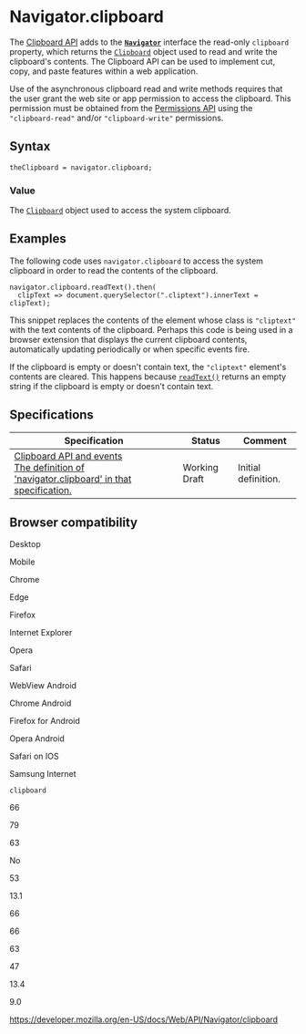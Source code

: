 Navigator.clipboard
===================

The [Clipboard API](../clipboard_api) adds to the **[`Navigator`](../navigator)** interface the read-only `clipboard` property, which returns the [`Clipboard`](../clipboard) object used to read and write the clipboard's contents. The Clipboard API can be used to implement cut, copy, and paste features within a web application.

Use of the asynchronous clipboard read and write methods requires that the user grant the web site or app permission to access the clipboard. This permission must be obtained from the [Permissions API](../permissions_api) using the `"clipboard-read"` and/or `"clipboard-write"` permissions.

Syntax
------

    theClipboard = navigator.clipboard;

### Value

The [`Clipboard`](../clipboard) object used to access the system clipboard.

Examples
--------

The following code uses `navigator.clipboard` to access the system clipboard in order to read the contents of the clipboard.

    navigator.clipboard.readText().then(
      clipText => document.querySelector(".cliptext").innerText = clipText);

This snippet replaces the contents of the element whose class is `"cliptext"` with the text contents of the clipboard. Perhaps this code is being used in a browser extension that displays the current clipboard contents, automatically updating periodically or when specific events fire.

If the clipboard is empty or doesn't contain text, the `"cliptext"` element's contents are cleared. This happens because [`readText()`](../clipboard/readtext) returns an empty string if the clipboard is empty or doesn't contain text.

Specifications
--------------

<table><thead><tr class="header"><th>Specification</th><th>Status</th><th>Comment</th></tr></thead><tbody><tr class="odd"><td><a href="https://w3c.github.io/clipboard-apis/#navigator-clipboard">Clipboard API and events<br />
<span class="small">The definition of 'navigator.clipboard' in that specification.</span></a></td><td><span class="spec-wd">Working Draft</span></td><td>Initial definition.</td></tr></tbody></table>

Browser compatibility
---------------------

Desktop

Mobile

Chrome

Edge

Firefox

Internet Explorer

Opera

Safari

WebView Android

Chrome Android

Firefox for Android

Opera Android

Safari on IOS

Samsung Internet

`clipboard`

66

79

63

No

53

13.1

66

66

63

47

13.4

9.0

<a href="https://developer.mozilla.org/en-US/docs/Web/API/Navigator/clipboard" class="_attribution-link">https://developer.mozilla.org/en-US/docs/Web/API/Navigator/clipboard</a>

